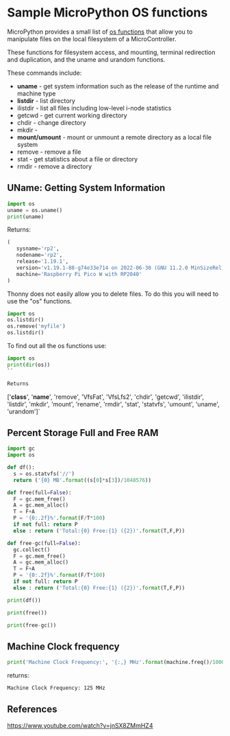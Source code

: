 # Sample MicroPython OS functions

MicroPython provides a small list of [os functions](https://docs.micropython.org/en/latest/library/os.html) that allow you to manipulate files on the local filesystem of a MicroController.

These functions for filesystem access, and mounting, terminal redirection and duplication, and the uname and urandom functions.

These commands include:

* **uname** - get system information such as the release of the runtime and machine type
* **listdir** - list directory
* ilistdir - list all files including low-level i-node statistics
* getcwd - get current working directory
* chdir - change directory
* mkdir - 
* **mount/umount** - mount or unmount a remote directory as a local file system
* remove - remove a file
* stat - get statistics about a file or directory
* rmdir - remove a directory

## UName: Getting System Information

```python
import os
uname = os.uname()
print(uname)
```

Returns:

```python
(
   sysname='rp2',
   nodename='rp2',
   release='1.19.1',
   version='v1.19.1-88-g74e33e714 on 2022-06-30 (GNU 11.2.0 MinSizeRel)',
   machine='Raspberry Pi Pico W with RP2040'
)
```

Thonny does not easily allow you to delete files.  To do this you will need to use the "os" functions.

```python
import os
os.listdir()
os.remove('myfile')
os.listdir()
```

To find out all the os functions use:

```python
import os
print(dir(os))
``

Returns

```
['__class__', '__name__', 'remove', 'VfsFat', 'VfsLfs2', 'chdir', 'getcwd', 
'ilistdir', 'listdir', 'mkdir', 'mount', 'rename', 'rmdir', 'stat', 'statvfs', 
'umount', 'uname', 'urandom']`

## Percent Storage Full and Free RAM

```python
import gc
import os

def df():
  s = os.statvfs('//')
  return ('{0} MB'.format((s[0]*s[3])/1048576))

def free(full=False):
  F = gc.mem_free()
  A = gc.mem_alloc()
  T = F+A
  P = '{0:.2f}%'.format(F/T*100)
  if not full: return P
  else : return ('Total:{0} Free:{1} ({2})'.format(T,F,P))

def free-gc(full=False):
  gc.collect()
  F = gc.mem_free()
  A = gc.mem_alloc()
  T = F+A
  P = '{0:.2f}%'.format(F/T*100)
  if not full: return P
  else : return ('Total:{0} Free:{1} ({2})'.format(T,F,P))

print(df())

print(free())

print(free-gc())
```

## Machine Clock frequency

```python
print('Machine Clock Frequency:', '{:,} MHz'.format(machine.freq()/1000000))
```

returns:

```
Machine Clock Frequency: 125 MHz
```

## References

https://www.youtube.com/watch?v=jnSX8ZMmHZ4